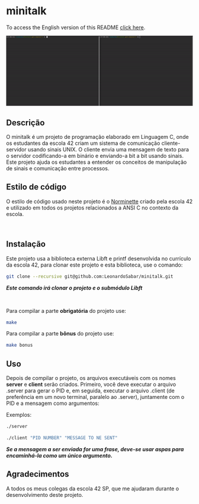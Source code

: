 # minitalk

To access the English version of this README [click here](https://github.com/LeonardoSabar/Minitalk/blob/master/README.md).

<p align="center">
<img src="https://github.com/LeonardoSabar/Minitalk/blob/master/minitalk.gif" width="800px" alt="mandatory"/><br>
</p>

## Descrição

O minitalk é um projeto de programação elaborado em Linguagem C, onde os estudantes da escola 42 criam um sistema de comunicação cliente-servidor usando sinais UNIX.
O cliente envia uma mensagem de texto para o servidor codificando-a em binário e enviando-a bit a bit usando sinais. Este projeto ajuda os estudantes a entender os conceitos de manipulação de sinais e comunicação entre processos.

## Estilo de código

O estilo de código usado neste projeto é o [Norminette](https://github.com/42School/norminette) criado pela escola 42 e utilizado em todos os projetos relacionados a ANSI C no contexto da escola.


<br>


## Instalação

Este projeto usa a biblioteca externa Libft e printf desenvolvida no currículo da escola 42, para clonar este projeto e esta biblioteca, use o comando:

```sh
git clone --recursive git@github.com:LeonardoSabar/minitalk.git
```

**<em> Este comando irá clonar o projeto e o submódulo Libft  </em>**


</br>

Para compilar a parte **obrigatória** do projeto use:
```sh
make
```

Para compilar a parte **bônus** do projeto use:

```sh
make bonus
```

## Uso

Depois de compilar o projeto, os arquivos executáveis com os nomes **server** e **client** serão criados. Primeiro, você deve executar o arquivo .server para gerar o PID e, em seguida, executar o arquivo .client (de preferência em um novo terminal, paralelo ao .server), juntamente com o PID e a mensagem como argumentos:

Exemplos:

```sh
./server
```

```sh
./client "PID NUMBER" "MESSAGE TO NE SENT"
```

**<em> Se a mensagem a ser enviada for uma frase, deve-se usar aspas para encaminhá-la como um único argumento.</em>**

## Agradecimentos

A todos os meus colegas da escola 42 SP, que me ajudaram durante o desenvolvimento deste projeto.
